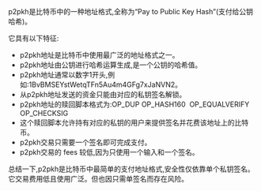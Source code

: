 p2pkh是比特币中的一种地址格式,全称为“Pay to Public Key Hash”(支付给公钥哈希)。

它具有以下特征:

-  p2pkh地址是比特币中使用最广泛的地址格式之一。 
-  p2pkh地址由公钥进行哈希运算生成,是一个公钥的哈希值。 
-  p2pkh地址通常以数字1开头,例如:1BvBMSEYstWetqTFn5Au4m4GFg7xJaNVN2。 
-  从p2pkh地址发送的资金只能由对应的私钥签名解锁。 
-  p2pkh地址的赎回脚本格式为:OP_DUP OP_HASH160  OP_EQUALVERIFY OP_CHECKSIG 
-  这个赎回脚本允许持有对应的私钥的用户来提供签名并花费该地址上的比特币。 
-  p2pkh交易只需要一个签名即可完成支付。 
-  p2pkh交易的 fees 较低,因为只使用一个输入和一个签名。 

总结一下,p2pkh是比特币中最简单的支付地址格式,安全性仅依靠单个私钥签名。它交易费用低且使用广泛。但也因只需单签名而存在风险。

